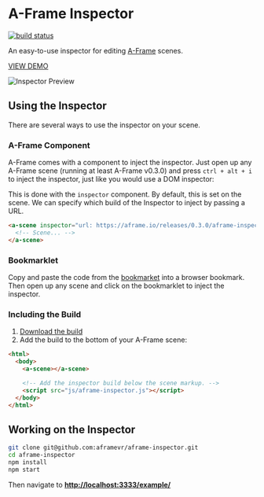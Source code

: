 # A-Frame Inspector

[![build status][travis-image]][travis-url]

An easy-to-use inspector for editing [A-Frame](https://aframe.io) scenes.

[VIEW DEMO](https://aframe.io/aframe-inspector/example/)

![Inspector Preview](https://cloud.githubusercontent.com/assets/674727/17754902/b9f6f09a-648b-11e6-8319-a4344744fed7.png)

## Using the Inspector

There are several ways to use the inspector on your scene.

### A-Frame Component

A-Frame comes with a component to inject the inspector. Just open up any
A-Frame scene (running at least A-Frame v0.3.0) and press `ctrl + alt + i` to
inject the inspector, just like you would use a DOM inspector:

This is done with the `inspector` component. By default, this is set on the
scene. We can specify which build of the Inspector to inject by passing a URL.

```html
<a-scene inspector="url: https://aframe.io/releases/0.3.0/aframe-inspector.min.js">
  <!-- Scene... -->
</a-scene>
```

### Bookmarklet

Copy and paste the code from the [bookmarket](bookmarklet) into a browser bookmark. Then
open up any scene and click on the bookmarklet to inject the inspector.

### Including the Build

1. [Download the build](https://aframe.io/aframe-inspector/build/aframe-inspector.js)
2. Add the build to the bottom of your A-Frame scene:

```html
<html>
  <body>
    <a-scene></a-scene>

    <!-- Add the inspector build below the scene markup. -->
    <script src="js/aframe-inspector.js"></script>
  </body>
</html>
```

## Working on the Inspector

```bash
git clone git@github.com:aframevr/aframe-inspector.git
cd aframe-inspector
npm install
npm start
```

Then navigate to __[http://localhost:3333/example/](http://localhost:3333/example/)__

[travis-image]: https://img.shields.io/travis/aframevr/aframe-inspector.svg?style=flat-square
[travis-url]: https://travis-ci.org/aframevr/aframe-inspector
